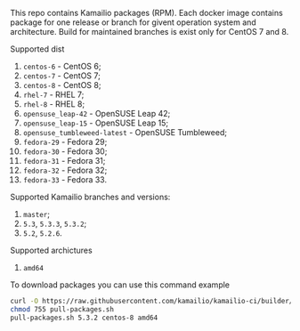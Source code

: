 This repo contains Kamailio packages (RPM). Each docker image contains package for one release or branch for givent operation system and architecture.
Build for maintained branches is exist only for CentOS 7 and 8.

Supported dist
1. `centos-6` - CentOS 6;
2. `centos-7` - CentOS 7;
3. `centos-8` - CentOS 8;
4. `rhel-7` - RHEL 7;
5. `rhel-8` - RHEL 8;
6. `opensuse_leap-42` - OpenSUSE Leap 42;
7. `opensuse_leap-15` - OpenSUSE Leap 15;
8. `opensuse_tumbleweed-latest` - OpenSUSE Tumbleweed;
9. `fedora-29` - Fedora 29;
10. `fedora-30` - Fedora 30;
11. `fedora-31` - Fedora 31;
12. `fedora-32` - Fedora 32;
13. `fedora-33` - Fedora 33.

Supported Kamailio branches and versions:
1. `master`;
2. `5.3`, `5.3.3`, `5.3.2`;
3. `5.2`, `5.2.6`.

Supported archictures
1. `amd64`

To download packages you can use this command example

```sh
curl -O https://raw.githubusercontent.com/kamailio/kamailio-ci/builder/builder/pull-packages.sh
chmod 755 pull-packages.sh
pull-packages.sh 5.3.2 centos-8 amd64
```
